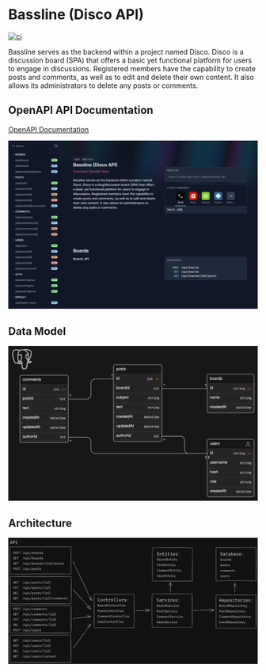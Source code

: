 # Bassline (Disco API)

[![ci](https://github.com/jpnws/bassline/actions/workflows/ci.yaml/badge.svg?branch=main)](https://github.com/jpnws/bassline/actions/workflows/ci.yaml)

Bassline serves as the backend within a project named Disco. Disco is a
discussion board (SPA) that offers a basic yet functional platform for users to
engage in discussions. Registered members have the capability to create posts
and comments, as well as to edit and delete their own content. It also allows
its administrators to delete any posts or comments.

## OpenAPI API Documentation

[OpenAPI Documentation](https://disco-app-7sxty.ondigitalocean.app/api/swagger)

![OpenAPI Documentation](./doc/bassline-openapi-api-doc.png)

## Data Model

![Disco Bassline Data Model](./doc/disco-bassline-data-model.png)

## Architecture

![Disco Bassline Architecture](./doc/architecture.png)
